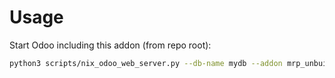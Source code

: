# Usage

Start Odoo including this addon (from repo root):

```bash
python3 scripts/nix_odoo_web_server.py --db-name mydb --addon mrp_unbuild_subcontracting
```

